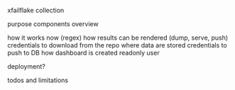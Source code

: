 xfailflake collection

purpose
components overview

how it works now (regex)
how results can be rendered (dump, serve, push)
  credentials to download from the repo
where data are stored
  credentials to push to DB
how dashboard is created
  readonly user

deployment?

todos and limitations
